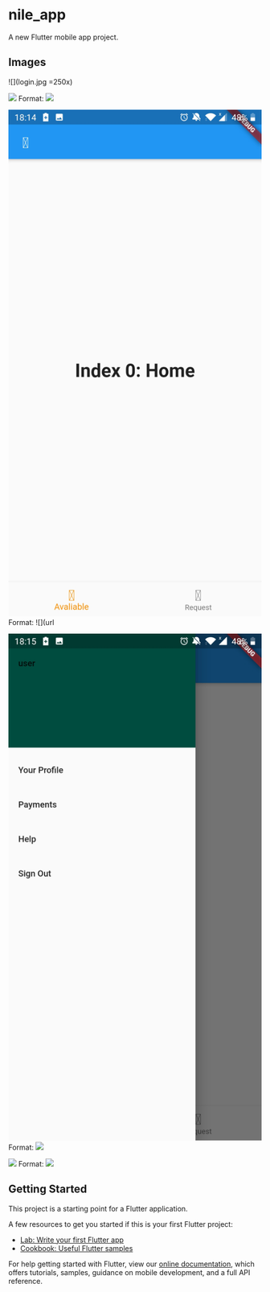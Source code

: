 # nile_app

A new Flutter mobile app project.

## Images
![](login.jpg =250x)

![](sign.jpg)
Format: ![](url)

![](home.jpg)
Format: ![](url

![](drawer.jpg)
Format: ![](url)

![](drawresign.jpg)
Format: ![](url)
## Getting Started

This project is a starting point for a Flutter application.

A few resources to get you started if this is your first Flutter project:

- [Lab: Write your first Flutter app](https://flutter.dev/docs/get-started/codelab)
- [Cookbook: Useful Flutter samples](https://flutter.dev/docs/cookbook)

For help getting started with Flutter, view our
[online documentation](https://flutter.dev/docs), which offers tutorials,
samples, guidance on mobile development, and a full API reference.
